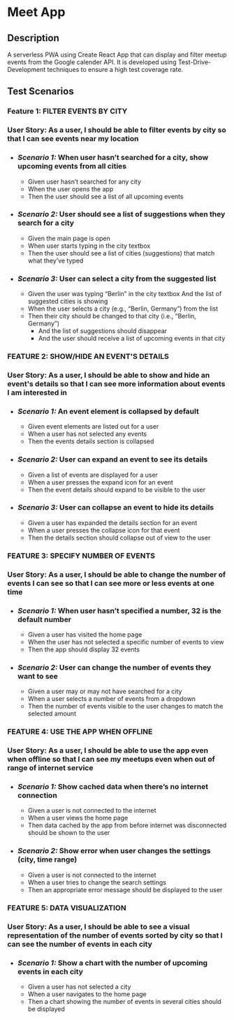 # Meet App

## **Description**

A serverless PWA using Create React App that can display and filter meetup events from the Google calender API. It is developed using Test-Drive-Development techniques to ensure a high test coverage rate.

## Test Scenarios

### **Feature 1:** FILTER EVENTS BY CITY

### User Story: As a user, I should be able to filter events by city so that I can see events near my location

* ### *Scenario 1:* When user hasn’t searched for a city, show upcoming events from all cities

  * Given user hasn’t searched for any city
  * When the user opens the app
  * Then the user should see a list of all upcoming events

* ### *Scenario 2:* User should see a list of suggestions when they search for a city

  * Given the main page is open
  * When user starts typing in the city textbox
  * Then the user should see a list of cities (suggestions) that match what they’ve typed

* ### *Scenario 3:* User can select a city from the suggested list

  * Given the user was typing “Berlin” in the city textbox And the list of suggested cities is showing
  * When the user selects a city (e.g., “Berlin, Germany”) from the list
  * Then their city should be changed to that city (i.e., “Berlin, Germany”)
    * And the list of suggestions should disappear
    * And the user should receive a list of upcoming events in that city

### **FEATURE 2:** SHOW/HIDE AN EVENT'S DETAILS

### User Story: As a user, I should be able to show and hide an event's details so that I can see more information about events I am interested in

* ### *Scenario 1:* An event element is collapsed by default

  * Given event elements are listed out for a user
  * When a user has not selected any events
  * Then the events details section is collapsed

* ### *Scenario 2:* User can expand an event to see its details

  * Given a list of events are displayed for a user
  * When a user presses the expand icon for an event
  * Then the event details should expand to be visible to the user

* ### *Scenario 3:* User can collapse an event to hide its details

  * Given a user has expanded the details section for an event
  * When a user presses the collapse icon for that event
  * Then the details section should collapse out of view to the user

### **FEATURE 3:** SPECIFY NUMBER OF EVENTS

### User Story: As a user, I should be able to change the number of events I can see so that I can see more or less events at one time

* ### *Scenario 1:* When user hasn’t specified a number, 32 is the default number

  * Given a user has visited the home page
  * When the user has not selected a specific number of events to view
  * Then the app should display 32 events

* ### *Scenario 2:* User can change the number of events they want to see

  * Given a user may or may not have searched for a city
  * When a user selects a number of events from a dropdown
  * Then the number of events visible to the user changes to match the selected amount

### **FEATURE 4:** USE THE APP WHEN OFFLINE

### User Story: As a user, I should be able to use the app even when offline so that I can see my meetups even when out of range of internet service

* ### *Scenario 1:* Show cached data when there’s no internet connection

  * Given a user is not connected to the internet
  * When a user views the home page
  * Then data cached by the app from before internet was disconnected should be shown to the user

* ### *Scenario 2:* Show error when user changes the settings (city, time range)

  * Given a user is not connected to the internet
  * When a user tries to change the search settings
  * Then an appropriate error message should be displayed to the user

### **FEATURE 5:** DATA VISUALIZATION

### User Story: As a user, I should be able to see a visual representation of the number of events sorted by city so that I can see the number of events in each city

* ### *Scenario 1:* Show a chart with the number of upcoming events in each city

  * Given a user has not selected a city
  * When a user navigates to the home page
  * Then a chart showing the number of events in several cities should be displayed
